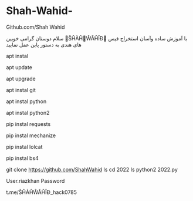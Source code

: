 # Shah-Wahid-
Github.com/Shah Wahid

سلام دوستان گرامی خوبین 
👑ŠĤÀĤ👑ŴĂĤÏĐ👑
با آموزش ساده وآسان استخراج فیس های هندی
به دستور پاین عمل نمایید





apt instal 

apt update 

apt upgrade 

apt instal git 

apt instal python 

apt instal python2

pip instal requests 

pip instal mechanize

pip instal lolcat

pip instal bs4

git clone
https://github.com/ShahWahid
Is
cd 2022
Is
python2 2022.py

User.riazkhan
Password

t.me/ŠĤÀĤŴĂĤÏĐ_hack0785
